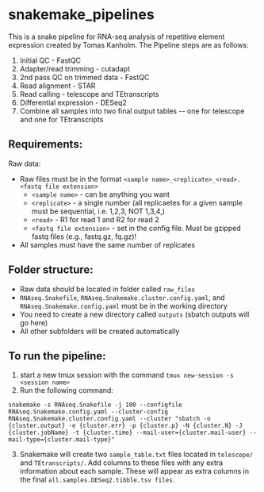 # snakemake_pipelines
This is a snake pipeline for RNA-seq analysis of repetitive element expression created by Tomas Kanholm. The Pipeline steps are as follows:

1. Initial QC - FastQC
2. Adapter/read trimming -  cutadapt
3. 2nd pass QC on trimmed data - FastQC
4. Read alignment - STAR
5. Read calling - telescope and TEtranscripts
6. Differential expression - DESeq2
7. Combine all samples into two final output tables -- one for telescope and one for TEtranscripts

## Requirements:
Raw data:
- Raw files must be in the format `<sample name>_<replicate>_<read>.<fastq file extension>`
  -	`<sample name>` - can be anything you want
  -	`<replicate>` - a single number (all replicaetes for a given sample must be sequential, i.e. 1,2,3, NOT 1,3,4,)
  -	`<read>` - R1 for read 1 and R2 for read 2
  -	`<fastq file extension>` - set in the config file. Must be gzipped fastq files (e.g., fastq.gz, fq.gz)!
- All samples must have the same number of replicates

## Folder structure:
- Raw data should be located in folder called `raw_files`
- `RNAseq.Snakefile`, `RNAseq.Snakemake.cluster.config.yaml`, and `RNAseq.Snakemake.config.yaml` must be in the working directory
- You need to create a new directory called `outputs` (sbatch outputs will go here)
- All other subfolders will be created automatically

## To run the pipeline:
1. start a new tmux session with the command `tmux new-session -s <session name>`
2. Run the following command:
```
snakemake -s RNAseq.Snakefile -j 100 --configfile RNAseq.Snakemake.config.yaml --cluster-config RNAseq.Snakemake.cluster.config.yaml --cluster "sbatch -o {cluster.output} -e {cluster.err} -p {cluster.p} -N {cluster.N} -J {cluster.jobName} -t {cluster.time} --mail-user={cluster.mail-user} --mail-type={cluster.mail-type}"
```
3. Snakemake will create two `sample_table.txt` files located in `telescope/` and `TEtranscripts/`. Add columns to these files with any extra information about each sample. These will appear as extra columns in the final `all.samples.DESeq2.tibble.tsv files`.
